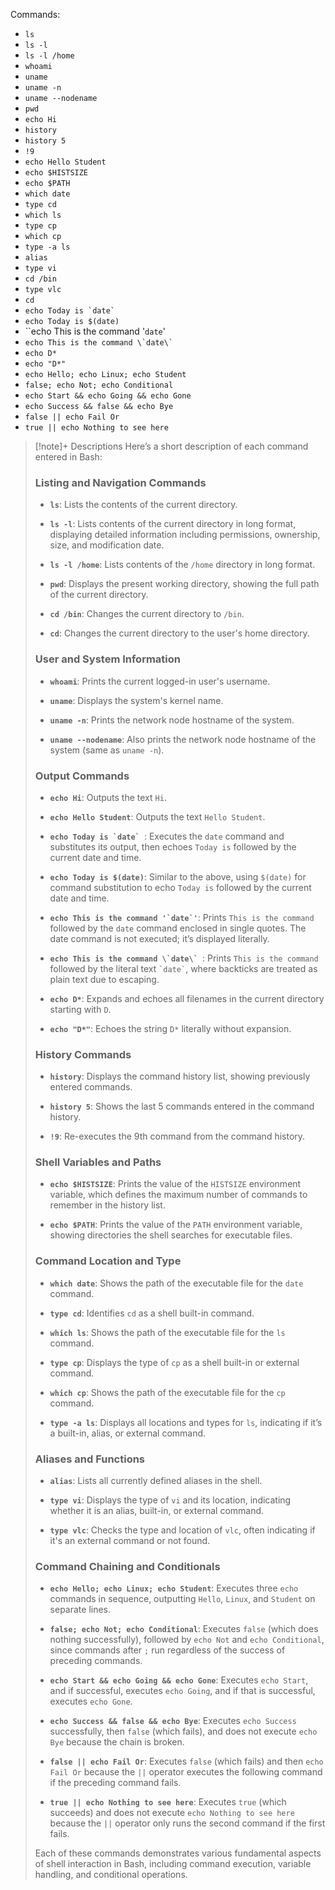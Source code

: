 
Commands:
- `ls` 
- `ls -l`
- `ls -l /home`
- `whoami`
- `uname`
- `uname -n`
- `uname --nodename`
- `pwd`
- `echo Hi`
- `history`
- `history 5`
- `!9`
- `echo Hello Student`
- `echo $HISTSIZE`
- `echo $PATH`
- `which date`
- `type cd`
- `which ls`
- `type cp`
- `which cp`
- `type -a ls`
- `alias`
- `type vi`
- `cd /bin`
- `type vlc`
- `cd`
- ``echo Today is `date` ``
- `echo Today is $(date)`
- ``echo This is the command '`date`'
- ``echo This is the command \`date\` ``
- `echo D*`
- `echo "D*"`
- `echo Hello; echo Linux; echo Student`
- `false; echo Not; echo Conditional`
- `echo Start && echo Going && echo Gone`
- `echo Success && false && echo Bye`
- `false || echo Fail Or`
- `true || echo Nothing to see here`

> [!note]+ Descriptions
> Here’s a short description of each command entered in Bash:
> 
> ### Listing and Navigation Commands
> - **`ls`**: Lists the contents of the current directory.
>   
> - **`ls -l`**: Lists contents of the current directory in long format, displaying detailed information including permissions, ownership, size, and modification date.
> 
> - **`ls -l /home`**: Lists contents of the `/home` directory in long format.
> 
> - **`pwd`**: Displays the present working directory, showing the full path of the current directory.
> 
> - **`cd /bin`**: Changes the current directory to `/bin`.
> 
> - **`cd`**: Changes the current directory to the user's home directory.
> 
> ### User and System Information
> - **`whoami`**: Prints the current logged-in user's username.
> 
> - **`uname`**: Displays the system's kernel name.
> 
> - **`uname -n`**: Prints the network node hostname of the system.
> 
> - **`uname --nodename`**: Also prints the network node hostname of the system (same as `uname -n`).
> 
> ### Output Commands
> - **`echo Hi`**: Outputs the text `Hi`.
> 
> - **`echo Hello Student`**: Outputs the text `Hello Student`.
> 
> - **``echo Today is `date` ``**: Executes the `date` command and substitutes its output, then echoes `Today is` followed by the current date and time.
> 
> - **`echo Today is $(date)`**: Similar to the above, using `$(date)` for command substitution to echo `Today is` followed by the current date and time.
> 
> - **``echo This is the command '`date`'``**: Prints `This is the command` followed by the `date` command enclosed in single quotes. The date command is not executed; it’s displayed literally.
> 
> - **``echo This is the command \`date\` ``**: Prints `This is the command` followed by the literal text `` `date` ``, where backticks are treated as plain text due to escaping.
> 
> - **`echo D*`**: Expands and echoes all filenames in the current directory starting with `D`.
> 
> - **`echo "D*"`**: Echoes the string `D*` literally without expansion.
> 
> ### History Commands
> - **`history`**: Displays the command history list, showing previously entered commands.
> 
> - **`history 5`**: Shows the last 5 commands entered in the command history.
> 
> - **`!9`**: Re-executes the 9th command from the command history.
> 
> ### Shell Variables and Paths
> - **`echo $HISTSIZE`**: Prints the value of the `HISTSIZE` environment variable, which defines the maximum number of commands to remember in the history list.
> 
> - **`echo $PATH`**: Prints the value of the `PATH` environment variable, showing directories the shell searches for executable files.
> 
> ### Command Location and Type
> - **`which date`**: Shows the path of the executable file for the `date` command.
> 
> - **`type cd`**: Identifies `cd` as a shell built-in command.
> 
> - **`which ls`**: Shows the path of the executable file for the `ls` command.
> 
> - **`type cp`**: Displays the type of `cp` as a shell built-in or external command.
> 
> - **`which cp`**: Shows the path of the executable file for the `cp` command.
> 
> - **`type -a ls`**: Displays all locations and types for `ls`, indicating if it’s a built-in, alias, or external command.
> 
> ### Aliases and Functions
> - **`alias`**: Lists all currently defined aliases in the shell.
> 
> - **`type vi`**: Displays the type of `vi` and its location, indicating whether it is an alias, built-in, or external command.
> 
> - **`type vlc`**: Checks the type and location of `vlc`, often indicating if it's an external command or not found.
> 
> ### Command Chaining and Conditionals
> - **`echo Hello; echo Linux; echo Student`**: Executes three `echo` commands in sequence, outputting `Hello`, `Linux`, and `Student` on separate lines.
> 
> - **`false; echo Not; echo Conditional`**: Executes `false` (which does nothing successfully), followed by `echo Not` and `echo Conditional`, since commands after `;` run regardless of the success of preceding commands.
> 
> - **`echo Start && echo Going && echo Gone`**: Executes `echo Start`, and if successful, executes `echo Going`, and if that is successful, executes `echo Gone`.
> 
> - **`echo Success && false && echo Bye`**: Executes `echo Success` successfully, then `false` (which fails), and does not execute `echo Bye` because the chain is broken.
> 
> - **`false || echo Fail Or`**: Executes `false` (which fails) and then `echo Fail Or` because the `||` operator executes the following command if the preceding command fails.
> 
> - **`true || echo Nothing to see here`**: Executes `true` (which succeeds) and does not execute `echo Nothing to see here` because the `||` operator only runs the second command if the first fails.
> 
> Each of these commands demonstrates various fundamental aspects of shell interaction in Bash, including command execution, variable handling, and conditional operations.
